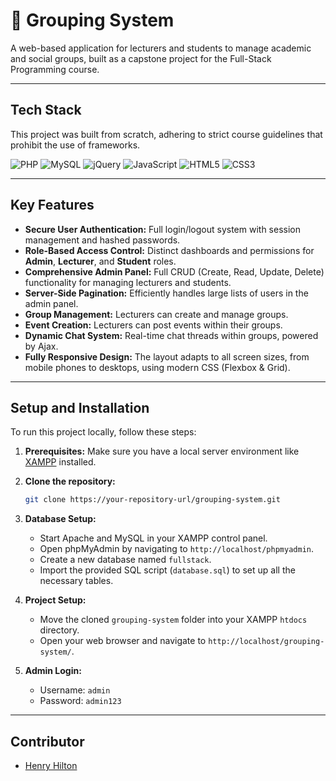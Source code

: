 # 🚀 Grouping System

A web-based application for lecturers and students to manage academic and social groups, built as a capstone project for the Full-Stack Programming course.

---
## Tech Stack

This project was built from scratch, adhering to strict course guidelines that prohibit the use of frameworks.

![PHP](https://img.shields.io/badge/php-%23777BB4.svg?style=for-the-badge&logo=php&logoColor=white)
![MySQL](https://img.shields.io/badge/mysql-%2300f.svg?style=for-the-badge&logo=mysql&logoColor=white)
![jQuery](https://img.shields.io/badge/jquery-%230769AD.svg?style=for-the-badge&logo=jquery&logoColor=white)
![JavaScript](https://img.shields.io/badge/javascript-%23323330.svg?style=for-the-badge&logo=javascript&logoColor=%23F7DF1E)
![HTML5](https://img.shields.io/badge/html5-%23E34F26.svg?style=for-the-badge&logo=html5&logoColor=white)
![CSS3](https://img.shields.io/badge/css3-%231572B6.svg?style=for-the-badge&logo=css3&logoColor=white)

---
## Key Features

* **Secure User Authentication:** Full login/logout system with session management and hashed passwords.
* **Role-Based Access Control:** Distinct dashboards and permissions for **Admin**, **Lecturer**, and **Student** roles.
* **Comprehensive Admin Panel:** Full CRUD (Create, Read, Update, Delete) functionality for managing lecturers and students.
* **Server-Side Pagination:** Efficiently handles large lists of users in the admin panel.
* **Group Management:** Lecturers can create and manage groups.
* **Event Creation:** Lecturers can post events within their groups.
* **Dynamic Chat System:** Real-time chat threads within groups, powered by Ajax.
* **Fully Responsive Design:** The layout adapts to all screen sizes, from mobile phones to desktops, using modern CSS (Flexbox & Grid).

---
## Setup and Installation

To run this project locally, follow these steps:

1.  **Prerequisites:** Make sure you have a local server environment like [XAMPP](https://www.apachefriends.org/index.html) installed.

2.  **Clone the repository:**
    ```bash
    git clone https://your-repository-url/grouping-system.git
    ```

3.  **Database Setup:**
    * Start Apache and MySQL in your XAMPP control panel.
    * Open phpMyAdmin by navigating to `http://localhost/phpmyadmin`.
    * Create a new database named `fullstack`.
    * Import the provided SQL script (`database.sql`) to set up all the necessary tables.

4.  **Project Setup:**
    * Move the cloned `grouping-system` folder into your XAMPP `htdocs` directory.
    * Open your web browser and navigate to `http://localhost/grouping-system/`.

5.  **Admin Login:**
    * Username: `admin`
    * Password: `admin123`

---
## Contributor

* [Henry Hilton](https://github.com/Henry-Hilton)
